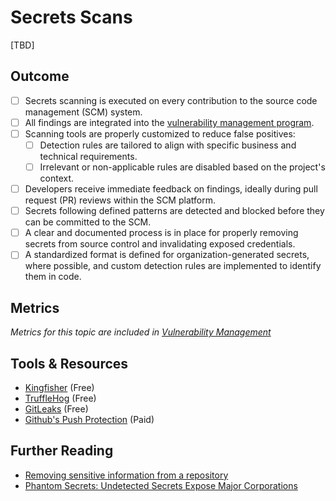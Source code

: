# Secrets Scans

[TBD]

## Outcome

- [ ] Secrets scanning is executed on every contribution to the source code management (SCM) system.
- [ ] All findings are integrated into the [vulnerability management program](../product-security/vulnerability-management-program.md).
- [ ] Scanning tools are properly customized to reduce false positives:
  - [ ] Detection rules are tailored to align with specific business and technical requirements.
  - [ ] Irrelevant or non-applicable rules are disabled based on the project's context.
- [ ] Developers receive immediate feedback on findings, ideally during pull request (PR) reviews within the SCM platform.
- [ ] Secrets following defined patterns are detected and blocked before they can be committed to the SCM.
- [ ] A clear and documented process is in place for properly removing secrets from source control and invalidating exposed credentials.
- [ ] A standardized format is defined for organization-generated secrets, where possible, and custom detection rules are implemented to identify them in code.

## Metrics

*Metrics for this topic are included in [Vulnerability Management](../product-security/vulnerability-management-program.md)*

## Tools & Resources

- [Kingfisher](https://github.com/mongodb/kingfisher) (Free)
- [TruffleHog](https://trufflesecurity.com/trufflehog) (Free)
- [GitLeaks](https://github.com/gitleaks/gitleaks) (Free)
- [Github's Push Protection](https://docs.github.com/en/enterprise-cloud@latest/code-security/secret-scanning/push-protection-for-repositories-and-organizations) (Paid)

## Further Reading

- [Removing sensitive information from a repository](https://docs.github.com/en/authentication/keeping-your-account-and-data-secure/removing-sensitive-data-from-a-repository)
- [Phantom Secrets: Undetected Secrets Expose Major Corporations](https://www.aquasec.com/blog/undetected-hard-code-secrets-expose-corporations)
